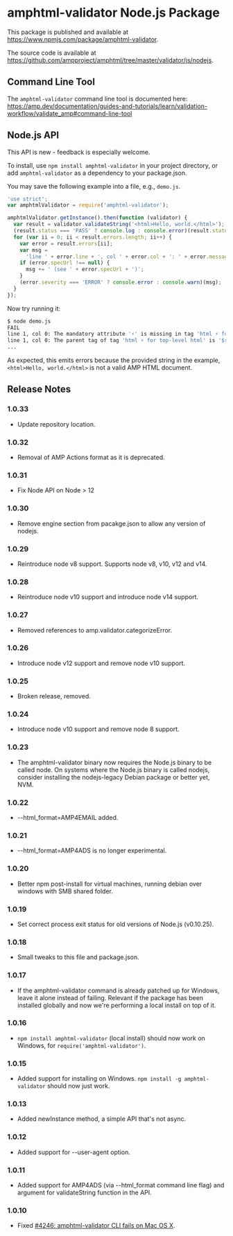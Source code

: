 # amphtml-validator Node.js Package

This package is published and available at
https://www.npmjs.com/package/amphtml-validator.

The source code is available at
https://github.com/ampproject/amphtml/tree/master/validator/js/nodejs.

## Command Line Tool

The `amphtml-validator` command line tool is documented here:
https://amp.dev/documentation/guides-and-tutorials/learn/validation-workflow/validate_amp#command-line-tool

## Node.js API

This API is new - feedback is especially welcome.

To install, use `npm install amphtml-validator` in your project directory,
or add `amphtml-validator` as a dependency to your package.json.

You may save the following example into a file, e.g., `demo.js`.

```js
'use strict';
var amphtmlValidator = require('amphtml-validator');

amphtmlValidator.getInstance().then(function (validator) {
  var result = validator.validateString('<html>Hello, world.</html>');
  (result.status === 'PASS' ? console.log : console.error)(result.status);
  for (var ii = 0; ii < result.errors.length; ii++) {
    var error = result.errors[ii];
    var msg =
      'line ' + error.line + ', col ' + error.col + ': ' + error.message;
    if (error.specUrl !== null) {
      msg += ' (see ' + error.specUrl + ')';
    }
    (error.severity === 'ERROR' ? console.error : console.warn)(msg);
  }
});
```

Now try running it:

```sh
$ node demo.js
FAIL
line 1, col 0: The mandatory attribute '⚡' is missing in tag 'html ⚡ for top-level html'. (see https://amp.dev/documentation/guides-and-tutorials/learn/spec/amphtml#required-markup)
line 1, col 0: The parent tag of tag 'html ⚡ for top-level html' is '$root', but it can only be '!doctype'. (see https://amp.dev/documentation/guides-and-tutorials/learn/spec/amphtml.html#required-markup)
...
```

As expected, this emits errors because the provided string in the example, `<html>Hello, world.</html>` is not a valid AMP HTML document.

## Release Notes

### 1.0.33

- Update repository location.

### 1.0.32

- Removal of AMP Actions format as it is deprecated.

### 1.0.31

- Fix Node API on Node > 12

### 1.0.30

- Remove engine section from pacakge.json to allow any version of nodejs.

### 1.0.29

- Reintroduce node v8 support. Supports node v8, v10, v12 and v14.

### 1.0.28

- Reintroduce node v10 support and introduce node v14 support.

### 1.0.27

- Removed references to amp.validator.categorizeError.

### 1.0.26

- Introduce node v12 support and remove node v10 support.

### 1.0.25

- Broken release, removed.

### 1.0.24

- Introduce node v10 support and remove node 8 support.

### 1.0.23

- The amphtml-validator binary now requires the Node.js binary to be called node.
  On systems where the Node.js binary is called nodejs, consider installing
  the nodejs-legacy Debian package or better yet, NVM.

### 1.0.22

- --html_format=AMP4EMAIL added.

### 1.0.21

- --html_format=AMP4ADS is no longer experimental.

### 1.0.20

- Better npm post-install for virtual machines, running debian over windows with SMB shared folder.

### 1.0.19

- Set correct process exit status for old versions of Node.js (v0.10.25).

### 1.0.18

- Small tweaks to this file and package.json.

### 1.0.17

- If the amphtml-validator command is already patched up for Windows, leave it
  alone instead of failing. Relevant if the package has been installed globally
  and now we're performing a local install on top of it.

### 1.0.16

- `npm install amphtml-validator` (local install) should now work on Windows,
  for `require('amphtml-validator')`.

### 1.0.15

- Added support for installing on Windows.
  `npm install -g amphtml-validator` should now just work.

### 1.0.13

- Added newInstance method, a simple API that's not async.

### 1.0.12

- Added support for --user-agent option.

### 1.0.11

- Added support for AMP4ADS (via --html_format command line flag) and
  argument for validateString function in the API.

### 1.0.10

- Fixed [#4246: amphtml-validator CLI fails on Mac OS X](https://github.com/ampproject/amphtml/issues/4246).
